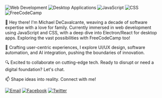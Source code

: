 ![Web Development](https://img.shields.io/badge/Web%20Development-Learning-brightgreen) ![Desktop Applications](https://img.shields.io/badge/Desktop%20Apps-Electron%2FReact-success) ![JavaScript](https://img.shields.io/badge/JavaScript-ES6-yellow) ![CSS](https://img.shields.io/badge/CSS-Tailwind%20CSS-blue) ![FreeCodeCamp](https://img.shields.io/badge/FreeCodeCamp-Learning-brightgreen)

👋 Hey there! I'm Michael DeCavalcante, weaving a decade of software expertise with a love for family. Currently immersed in web development using JavaScript and CSS, with a deep dive into Electron/React for desktop apps. Exploring the vast possibilities with FreeCodeCamp too!

🌟 Crafting user-centric experiences, I explore UI/UX design, software automation, and AI integration, pushing the boundaries of innovation.

🔍 Excited to collaborate on cutting-edge tech. Ready to disrupt or need a digital foundation? Let's chat.

📫 Shape ideas into reality. Connect with me!

[![Email](https://img.shields.io/badge/Email-pastaandcodes%40gmail.com-blue?style=flat)](mailto:pastaandcodes@gmail.com) [![Facebook](https://img.shields.io/badge/Facebook-%40cybercavalcante-blue?style=flat&logo=facebook)](https://www.facebook.com/cybercavalcante) [![Twitter](https://img.shields.io/badge/Twitter-%40pastaandcodes-blue?style=flat&logo=twitter)](https://twitter.com/pastaandcodes)
